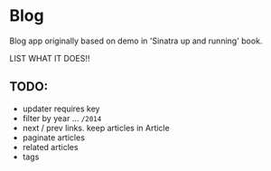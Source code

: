 # Blog

Blog app originally based on demo in 'Sinatra up and running' book.

LIST WHAT IT DOES!!

## TODO:

* updater requires key
* filter by year ... `/2014`
* next / prev links. keep articles in Article
* paginate articles
* related articles
* tags

